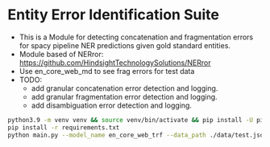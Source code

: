 # Entity Error Identification Suite

- This is a Module for detecting concatenation and fragmentation errors for spacy pipeline NER predictions given gold standard entities.
- Module based of NERror: https://github.com/HindsightTechnologySolutions/NERror
- Use en_core_web_md to see frag errors for test data
- TODO:
    - add granular concatenation error detection and logging.
    - add granular fragmentation error detection and logging.
    - add disambiguation error detection and logging.

```bash
python3.9 -m venv venv && source venv/bin/activate && pip install -U pip setuptools wheel
pip install -r requirements.txt
python main.py --model_name en_core_web_trf --data_path ./data/test.json
```